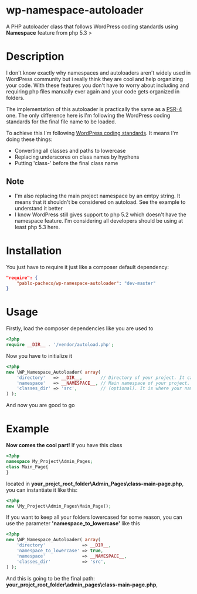# wp-namespace-autoloader
A PHP autoloader class that follows WordPress coding standards using **Namespace** feature from php 5.3 >

**Description**
=====================
I don't know exactly why namespaces and autoloaders aren't widely used in WordPress community but i really think they are cool and help organizing your code. With these features you don't have to worry about including and requiring php files manually ever again and your code gets organized in folders.

The implementation of this autoloader is practically the same as a [PSR-4](http://www.php-fig.org/psr/psr-4/) one. The only difference here is I'm following the WordPress coding standards for the final file name to be loaded. 

To achieve this I'm following [WordPress coding standards](https://make.wordpress.org/core/handbook/best-practices/coding-standards/php/#naming-conventions). It means I'm doing these things:
* Converting all classes and paths to lowercase 
* Replacing underscores on class names by hyphens
* Putting 'class-' before the final class name

**Note**
-------------
* I'm also replacing the main project namespace by an emtpy string. It means that it shouldn't be considered on autoload. See the example to understand it better
* I know WordPress still gives support to php 5.2 which doesn't have the namespace feature. I'm considering all developers should be using at least php 5.3 here. 


**Installation**
=====================
You just have to require it just like a composer default dependency:

```json
"require": {	
	"pablo-pacheco/wp-namespace-autoloader": "dev-master"
}
```

**Usage**
===============
Firstly, load the composer dependencies like you are used to

```php
<?php
require __DIR__ . '/vendor/autoload.php';
```

Now you have to initialize it

```php
<?php
new \WP_Namespace_Autoloader( array(    
	'directory'   => __DIR__,       // Directory of your project. It can be your theme or plugin. __DIR__ is probably your best bet. 	
	'namespace'   => __NAMESPACE__, // Main namespace of your project. E.g My_Project\Admin\Tests should be My_Project. Probably if you just pass the constant __NAMESPACE__ it should work		
	'classes_dir' => 'src',         // (optional). It is where your namespaced classes are located inside your project. If your classes are in the root level, leave this empty. If they are located on 'src' folder, write 'src' here 
) );
```

And now you are good to go

**Example**
===============
**Now comes the cool part!**
If you have this class
```php
<?php
namespace My_Project\Admin_Pages;
class Main_Page{
}
```
located in **your_projct_root_folder\Admin_Pages\class-main-page.php**, 
you can instantiate it like this:
```php
<?php
new \My_Project\Admin_Pages\Main_Page();
```

If you want to keep all your folders lowercased for some reason, you can use the parameter **'namespace_to_lowercase'** like this
```php
<?php
new \WP_Namespace_Autoloader( array(    
	'directory'              => __DIR__,
	'namespace_to_lowercase' => true,
	'namespace'              => __NAMESPACE__, 
	'classes_dir'            => 'src',
) );
```
And this is going to be the final path: **your_projct_root_folder\admin_pages\class-main-page.php**, 
